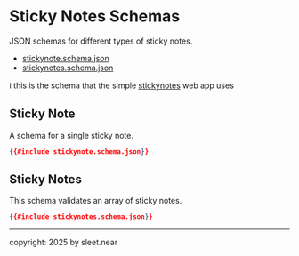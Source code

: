 # Sticky Notes Schemas
JSON schemas for different types of sticky notes.

- [stickynote.schema.json](./stickynote.schema.json)
- [stickynotes.schema.json](./stickynotes.schema.json)

ℹ️ this is the schema that the simple  [stickynotes](https://stickynotes.near.page/) web app uses

## Sticky Note

A schema for a single sticky note.

```json
{{#include stickynote.schema.json}}
```

## Sticky Notes

This schema validates an array of sticky notes.

```json
{{#include stickynotes.schema.json}}
```



---

copyright: 2025 by sleet.near